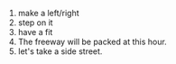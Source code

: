 1. make a left/right
2. step on it
3. have a fit
4. The freeway will be packed at this hour.
5. let's take a side street.
